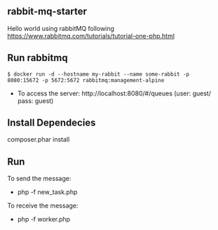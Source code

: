 ## rabbit-mq-starter
Hello world using rabbitMQ following https://www.rabbitmq.com/tutorials/tutorial-one-php.html


## Run rabbitmq
<code>$ docker run -d --hostname my-rabbit --name some-rabbit -p 8080:15672 -p 5672:5672 rabbitmq:management-alpine</code>

   - To access the server:
http://localhost:8080/#/queues
(user: guest/ pass: guest)


## Install Dependecies
composer.phar install

## Run
To send the message:
   - php -f new_task.php

To receive the message:
   - php -f worker.php

